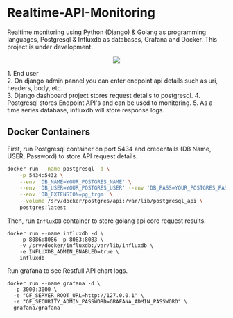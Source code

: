 # Realtime-API-Monitoring

Realtime monitoring using Python (Django) & Golang as programming languages, Postgresql & Influxdb as databases, Grafana and Docker. 
This project is under development.

<p align="center">
  <img src="https://i.imgur.com/lHWP9YC.jpg">
</p>
1. End user <br>
2. On django admin pannel you can enter endpoint api details such as uri, headers, body, etc. <br>
3. Django dashboard project stores request details to postgresql.
4. Postgresql stores Endpoint API's and can be used to monitoring.
5. As a time series database, influxdb will store response logs.

## Docker Containers
First, run Postgresql container on port 5434 and credentails (DB Name, USER, Password) to store API request details. <br>
    
```bash
docker run --name postgresql -d \
    -p 5434:5432 \
    --env 'DB_NAME=YOUR_POSTGRES_NAME' \
    --env 'DB_USER=YOUR_POSTGRES_USER' --env 'DB_PASS=YOUR_POSTGRES_PASSWORD' \
    --env 'DB_EXTENSION=pg_trgm' \
    --volume /srv/docker/postgres/api:/var/lib/postgresql_api \
    postgres:latest
```
Then, run `InfluxDB` container to store golang api core request results.
```
docker run --name influxdb -d \
    -p 8086:8086 -p 8083:8083 \
    -v /srv/docker/influxdb:/var/lib/influxdb \
    -e INFLUXDB_ADMIN_ENABLED=true \
    influxdb
```
Run grafana to see Restfull API chart logs. 
```
docker run --name grafana -d \
  -p 3000:3000 \
  -e "GF_SERVER_ROOT_URL=http://127.0.0.1" \
  -e "GF_SECURITY_ADMIN_PASSWORD=GRAFANA_ADMIN_PASSWORD" \
  grafana/grafana

```
